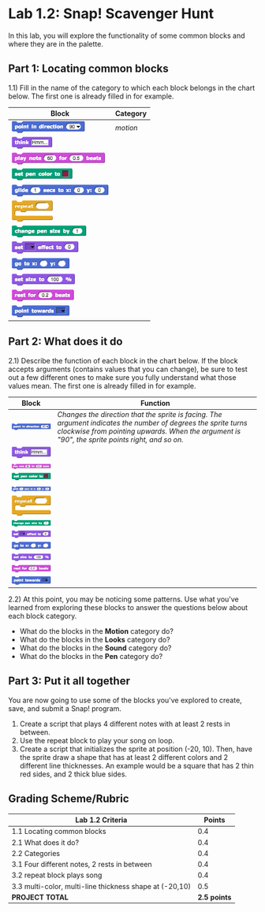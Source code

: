 # Lab 1.2: Snap! Scavenger Hunt

In this lab, you will explore the functionality of some common blocks and where they are in the palette.

## Part 1: Locating common blocks

1.1) Fill in the name of the category to which each block belongs in the chart below. The first one is already filled in for example.

| Block                                       | Category |
| ------------------------------------------- | -------- |
| ![point in direction](../images/point_in_direction.png) | _motion_ |
| ![think](../images/think.png)                         |          |
| ![play notes](../images/play_notes.png)                |          |
| ![set pen color](../images/set_pen_color.png)           |          |
| ![glide](../images/glide.png)                         |          |
| ![repeat](../images/repeat.png)                       |          |
| ![change pen size](../images/change_pen_size.png)       |          |
| ![set effect](../images/set_effect.png)                |          |
| ![go to x-y](../images/go_to_x_y.png)                   |          |
| ![set size](../images/set_size.png)                    |          |
| ![rest for beats](../images/rest_for_beats.png)         |          |
| ![point towards](../images/point_towards.png)          |       |

## Part 2: What does it do

2.1) Describe the function of each block in the chart below. If the block accepts arguments (contains values that you can change), be sure to test out a few different ones to make sure you fully understand what those values mean. The first one is already filled in for example.

| Block   | Function   |
| --- | --- |
| ![point in direction](../images/point_in_direction.png) | _Changes the direction that the sprite is facing. The argument indicates the number of degrees the sprite turns clockwise from pointing upwards. When the argument is "90", the sprite points right, and so on._ |
| ![think](../images/think.png)  |      |
| ![play notes](../images/play_notes.png) |     |
| ![set pen color](../images/set_pen_color.png)|   |
| ![glide](../images/glide.png)  |     |
| ![repeat](../images/repeat.png)          |     |
| ![change pen size](../images/change_pen_size.png)        |    |
| ![set effect](../images/set_effect.png)  |    |
| ![go to x-y](../images/go_to_x_y.png)        |      |
| ![set size](../images/set_size.png)    |             |
| ![rest for beats](../images/rest_for_beats.png) | |
| ![point towards](../images/point_towards.png)  |    |

2.2) At this point, you may be noticing some patterns. Use what you've learned from exploring these blocks to answer the questions below about each block category.

* What do the blocks in the **Motion** category do?
* What do the blocks in the **Looks** category do?
* What do the blocks in the **Sound** category do?
* What do the blocks in the **Pen** category do?

## Part 3: Put it all together

You are now going to use some of the blocks you've explored to create, save, and submit a Snap! program.

1. Create a script that plays 4 different notes with at least 2 rests in between.
2. Use the repeat block to play your song on loop.
3. Create a script that initializes the sprite at position (-20, 10). Then, have the sprite draw a shape that has at least 2 different colors and 2 different line thicknesses. An example would be a square that has 2 thin red sides, and 2 thick blue sides.

## Grading Scheme/Rubric

| **Lab 1.2 Criteria**                                          | Points         |
| ------------------------------------------------------------- | -------------- |
| 1.1 Locating common blocks  | 0.4      |
| 2.1 What does it do?        | 0.4      |
| 2.2 Categories               | 0.4      |
| 3.1 Four different notes, 2 rests in between  | 0.4      |
| 3.2 repeat block plays song     | 0.4      |
| 3.3 multi-color, multi-line thickness shape at (-20,10)  | 0.5     |
| **PROJECT TOTAL**                                             | **2.5 points** |
